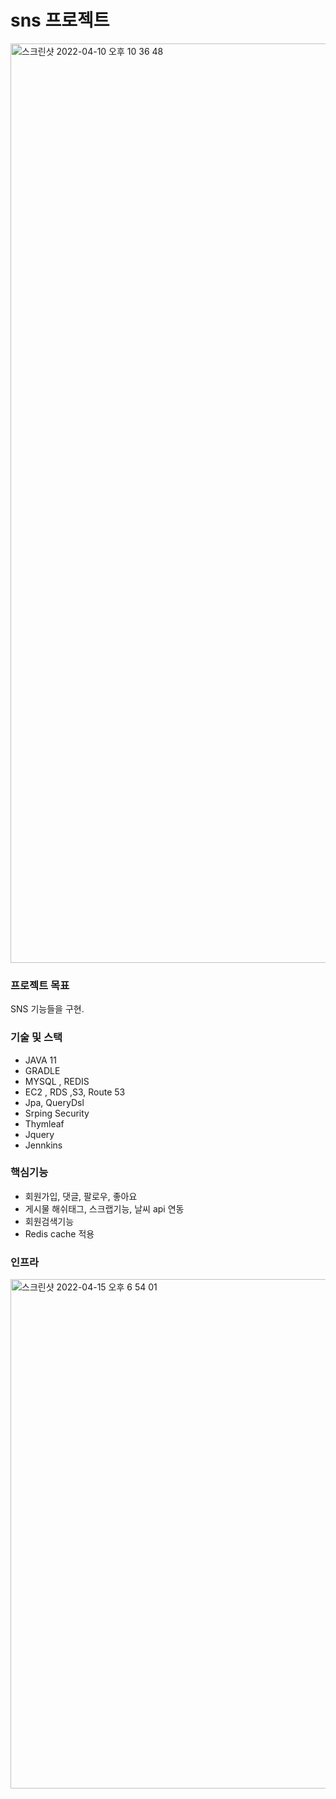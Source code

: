 # sns 프로젝트


<img width="1471" alt="스크린샷 2022-04-10 오후 10 36 48" src="https://user-images.githubusercontent.com/66988341/162621116-167aee6d-9ce1-49bb-9067-2beda076b15e.png">

### 프로젝트 목표
SNS 기능들을 구현.


### 기술 및 스택
* JAVA 11
* GRADLE
* MYSQL , REDIS
* EC2 , RDS ,S3, Route 53
* Jpa, QueryDsl
* Srping Security
* Thymleaf
* Jquery
* Jennkins

### 핵심기능
* 회원가입, 댓글, 팔로우, 좋아요
* 게시물 해쉬태그, 스크랩기능, 날씨 api 연동
* 회원검색기능
* Redis cache 적용

### 인프라
<img width="815" alt="스크린샷 2022-04-15 오후 6 54 01" src="https://user-images.githubusercontent.com/66988341/163556945-b5f81263-25ba-442b-ab33-52d5a23eafca.png">
